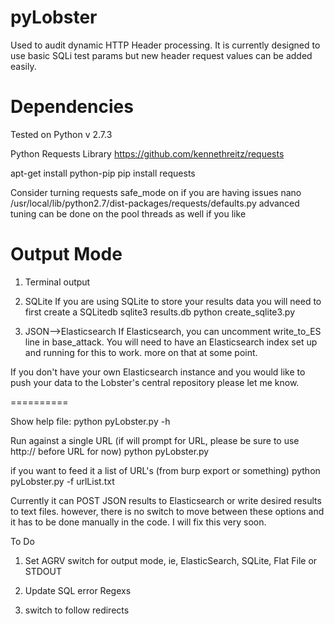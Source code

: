 pyLobster
=========

Used to audit dynamic HTTP Header processing. It is currently designed to use basic SQLi test params but new header request values can be added easily. 
 

Dependencies
============
Tested on Python v 2.7.3

Python Requests Library
https://github.com/kennethreitz/requests

apt-get install python-pip
  pip install requests

Consider turning requests safe_mode on if you are having issues
  nano /usr/local/lib/python2.7/dist-packages/requests/defaults.py
advanced tuning can be done on the pool threads as well if you like


Output Mode
===========
1. Terminal output

2. SQLite
If you are using SQLite to store your results data you will need to first create a SQLitedb
  sqlite3 results.db
  python create_sqlite3.py

3. JSON-->Elasticsearch 
If Elasticsearch, you can uncomment write_to_ES line in base_attack. You will need to have an Elasticsearch index set up and running for this to work. more on that at some point.

If you don't have your own Elasticsearch instance and you would like to push your data to the Lobster's central repository please let me know. 

==========

Show help file:
  python pyLobster.py -h 

Run against a single URL (if will prompt for URL, please be sure to use http:// before URL for now)
  python pyLobster.py

if you want to feed it a list of URL's (from burp export or something)
  python pyLobster.py -f urlList.txt



Currently it can POST JSON results to Elasticsearch or write desired results to text files. however, there is no switch to move between these options and it has to be done manually in the code. I will fix this very soon. 

To Do

1. Set AGRV switch for output mode, ie, ElasticSearch, SQLite, Flat File or STDOUT

2. Update SQL error Regexs 

3. switch to follow redirects



